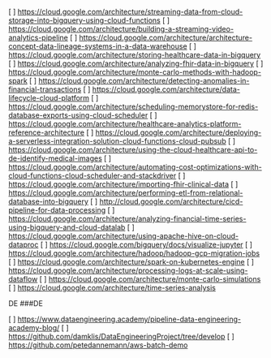 [ ] https://cloud.google.com/architecture/streaming-data-from-cloud-storage-into-bigquery-using-cloud-functions
[ ] https://cloud.google.com/architecture/building-a-streaming-video-analytics-pipeline
[ ] https://cloud.google.com/architecture/architecture-concept-data-lineage-systems-in-a-data-warehouse
[ ] https://cloud.google.com/architecture/storing-healthcare-data-in-bigquery
[ ] https://cloud.google.com/architecture/analyzing-fhir-data-in-bigquery
[ ] https://cloud.google.com/architecture/monte-carlo-methods-with-hadoop-spark
[ ] https://cloud.google.com/architecture/detecting-anomalies-in-financial-transactions
[ ] https://cloud.google.com/architecture/data-lifecycle-cloud-platform
[ ] https://cloud.google.com/architecture/scheduling-memorystore-for-redis-database-exports-using-cloud-scheduler
[ ] https://cloud.google.com/architecture/healthcare-analytics-platform-reference-architecture
[ ] https://cloud.google.com/architecture/deploying-a-serverless-integration-solution-cloud-functions-cloud-pubsub
[ ] https://cloud.google.com/architecture/using-the-cloud-healthcare-api-to-de-identify-medical-images
[ ] https://cloud.google.com/architecture/automating-cost-optimizations-with-cloud-functions-cloud-scheduler-and-stackdriver
[ ] https://cloud.google.com/architecture/importing-fhir-clinical-data
[ ] https://cloud.google.com/architecture/performing-etl-from-relational-database-into-bigquery
[ ] http://cloud.google.com/architecture/cicd-pipeline-for-data-processing
[ ] https://cloud.google.com/architecture/analyzing-financial-time-series-using-bigquery-and-cloud-datalab
[ ] https://cloud.google.com/architecture/using-apache-hive-on-cloud-dataproc
[ ] https://cloud.google.com/bigquery/docs/visualize-jupyter
[ ] https://cloud.google.com/architecture/hadoop/hadoop-gcp-migration-jobs
[ ] https://cloud.google.com/architecture/spark-on-kubernetes-engine
[ ] https://cloud.google.com/architecture/processing-logs-at-scale-using-dataflow
[ ] https://cloud.google.com/architecture/monte-carlo-simulations
[ ] https://cloud.google.com/architecture/time-series-analysis

DE 
###DE

[ ] https://www.dataengineering.academy/pipeline-data-engineering-academy-blog/
[ ] https://github.com/damklis/DataEngineeringProject/tree/develop
[ ] https://github.com/petedannemann/aws-batch-demo
